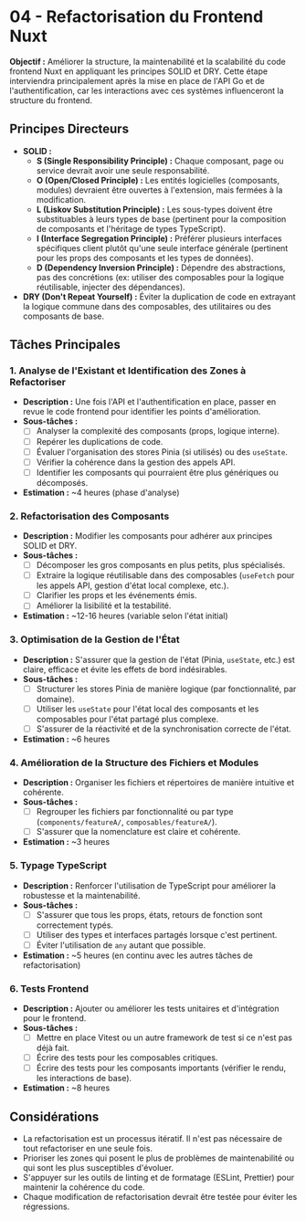 # 04 - Refactorisation du Frontend Nuxt

**Objectif :** Améliorer la structure, la maintenabilité et la scalabilité du code frontend Nuxt en appliquant les principes SOLID et DRY. Cette étape interviendra principalement après la mise en place de l'API Go et de l'authentification, car les interactions avec ces systèmes influenceront la structure du frontend.

## Principes Directeurs

*   **SOLID :**
    *   **S (Single Responsibility Principle) :** Chaque composant, page ou service devrait avoir une seule responsabilité.
    *   **O (Open/Closed Principle) :** Les entités logicielles (composants, modules) devraient être ouvertes à l'extension, mais fermées à la modification.
    *   **L (Liskov Substitution Principle) :** Les sous-types doivent être substituables à leurs types de base (pertinent pour la composition de composants et l'héritage de types TypeScript).
    *   **I (Interface Segregation Principle) :** Préférer plusieurs interfaces spécifiques client plutôt qu'une seule interface générale (pertinent pour les props des composants et les types de données).
    *   **D (Dependency Inversion Principle) :** Dépendre des abstractions, pas des concrétions (ex: utiliser des composables pour la logique réutilisable, injecter des dépendances).
*   **DRY (Don't Repeat Yourself) :** Éviter la duplication de code en extrayant la logique commune dans des composables, des utilitaires ou des composants de base.

## Tâches Principales

### 1. Analyse de l'Existant et Identification des Zones à Refactoriser
   - **Description :** Une fois l'API et l'authentification en place, passer en revue le code frontend pour identifier les points d'amélioration.
   - **Sous-tâches :**
     - [ ] Analyser la complexité des composants (props, logique interne).
     - [ ] Repérer les duplications de code.
     - [ ] Évaluer l'organisation des stores Pinia (si utilisés) ou des `useState`.
     - [ ] Vérifier la cohérence dans la gestion des appels API.
     - [ ] Identifier les composants qui pourraient être plus génériques ou décomposés.
   - **Estimation :** ~4 heures (phase d'analyse)

### 2. Refactorisation des Composants
   - **Description :** Modifier les composants pour adhérer aux principes SOLID et DRY.
   - **Sous-tâches :**
     - [ ] Décomposer les gros composants en plus petits, plus spécialisés.
     - [ ] Extraire la logique réutilisable dans des composables (`useFetch` pour les appels API, gestion d'état local complexe, etc.).
     - [ ] Clarifier les props et les événements émis.
     - [ ] Améliorer la lisibilité et la testabilité.
   - **Estimation :** ~12-16 heures (variable selon l'état initial)

### 3. Optimisation de la Gestion de l'État
   - **Description :** S'assurer que la gestion de l'état (Pinia, `useState`, etc.) est claire, efficace et évite les effets de bord indésirables.
   - **Sous-tâches :**
     - [ ] Structurer les stores Pinia de manière logique (par fonctionnalité, par domaine).
     - [ ] Utiliser les `useState` pour l'état local des composants et les composables pour l'état partagé plus complexe.
     - [ ] S'assurer de la réactivité et de la synchronisation correcte de l'état.
   - **Estimation :** ~6 heures

### 4. Amélioration de la Structure des Fichiers et Modules
   - **Description :** Organiser les fichiers et répertoires de manière intuitive et cohérente.
   - **Sous-tâches :**
     - [ ] Regrouper les fichiers par fonctionnalité ou par type (`components/featureA/`, `composables/featureA/`).
     - [ ] S'assurer que la nomenclature est claire et cohérente.
   - **Estimation :** ~3 heures

### 5. Typage TypeScript
   - **Description :** Renforcer l'utilisation de TypeScript pour améliorer la robustesse et la maintenabilité.
   - **Sous-tâches :**
     - [ ] S'assurer que tous les props, états, retours de fonction sont correctement typés.
     - [ ] Utiliser des types et interfaces partagés lorsque c'est pertinent.
     - [ ] Éviter l'utilisation de `any` autant que possible.
   - **Estimation :** ~5 heures (en continu avec les autres tâches de refactorisation)

### 6. Tests Frontend
   - **Description :** Ajouter ou améliorer les tests unitaires et d'intégration pour le frontend.
   - **Sous-tâches :**
     - [ ] Mettre en place Vitest ou un autre framework de test si ce n'est pas déjà fait.
     - [ ] Écrire des tests pour les composables critiques.
     - [ ] Écrire des tests pour les composants importants (vérifier le rendu, les interactions de base).
   - **Estimation :** ~8 heures

## Considérations
*   La refactorisation est un processus itératif. Il n'est pas nécessaire de tout refactoriser en une seule fois.
*   Prioriser les zones qui posent le plus de problèmes de maintenabilité ou qui sont les plus susceptibles d'évoluer.
*   S'appuyer sur les outils de linting et de formatage (ESLint, Prettier) pour maintenir la cohérence du code.
*   Chaque modification de refactorisation devrait être testée pour éviter les régressions. 